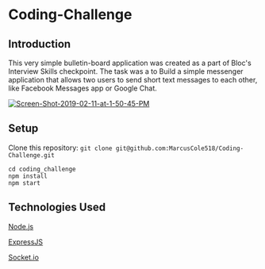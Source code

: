 # Coding-Challenge

## Introduction
This very simple bulletin-board application was created as a part of Bloc's Interview Skills checkpoint.
The task was a to Build a simple messenger application that allows two users to send short text messages to each other, like Facebook Messages app or Google Chat. 


<a href="https://ibb.co/wRFLVKy"><img src="https://i.ibb.co/SP4xbKN/Screen-Shot-2019-02-11-at-1-50-45-PM.png" alt="Screen-Shot-2019-02-11-at-1-50-45-PM" border="0"></a>

## Setup
Clone this repository: `git clone git@github.com:MarcusCole518/Coding-Challenge.git`
```
cd coding_challenge
npm install
npm start
```

## Technologies Used

[Node.js](https://nodejs.org/en/)


[ExpressJS](https://expressjs.com/)


[Socket.io](https://socket.io/)
